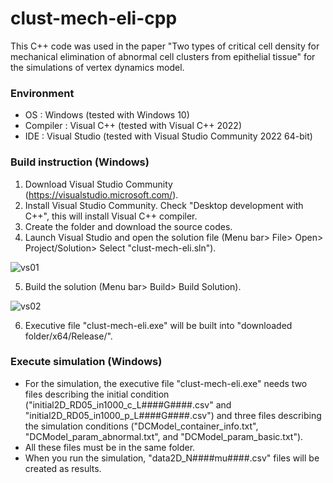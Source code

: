# clust-mech-eli-cpp
 This C++ code was used in the paper "Two types of critical cell density for mechanical elimination of abnormal cell clusters from epithelial tissue" for the simulations of vertex dynamics model.

### Environment
- OS : Windows (tested with Windows 10)
- Compiler : Visual C++ (tested with Visual C++ 2022)
- IDE : Visual Studio (tested with Visual Studio Community 2022 64-bit)

### Build instruction (Windows)
1. Download Visual Studio Community (https://visualstudio.microsoft.com/).
2. Install Visual Studio Community. Check "Desktop development with C++", this will install Visual C++ compiler.
3. Create the folder and download the source codes.
4. Launch Visual Studio and open the solution file (Menu bar> File> Open> Project/Solution> Select "clust-mech-eli.sln").
  
![vs01](https://user-images.githubusercontent.com/46122090/156304341-9d2112b5-8999-45af-8f90-1c3d2d2f633d.png)

5. Build the solution (Menu bar> Build> Build Solution).

![vs02](https://user-images.githubusercontent.com/46122090/156305191-765645de-e7c5-45a9-9c1a-16a47198c74f.png)

6. Executive file "clust-mech-eli.exe" will be built into "downloaded folder/x64/Release/".

### Execute simulation (Windows)
- For the simulation, the executive file "clust-mech-eli.exe" needs two files describing the initial condition ("initial2D_RD05_in1000_c_L####G####.csv" and "initial2D_RD05_in1000_p_L####G####.csv") and three files describing the simulation conditions ("DCModel_container_info.txt", "DCModel_param_abnormal.txt", and "DCModel_param_basic.txt").
- All these files must be in the same folder.
- When you run the simulation, "data2D_N####mu####.csv" files will be created as results.
